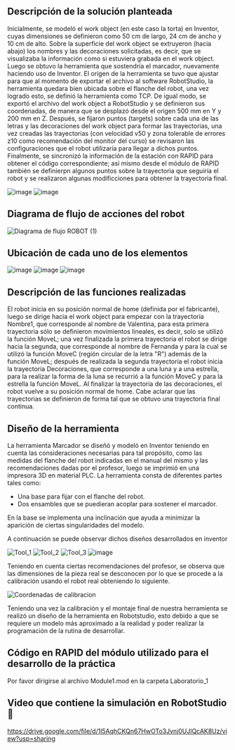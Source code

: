 ## Descripción de la solución planteada
Inicialmente, se modeló el work object (en este caso la torta) en Inventor, cuyas dimensiones se definieron como 50 cm de largo, 24 cm de ancho y 10 cm de alto. Sobre la superficie del work object se extruyeron (hacia abajo) los nombres y las decoraciones solicitadas, es decir, que se visualizaba la información como si estuviera grabada en el work object. Luego se obtuvo la herramienta que sostendría el marcador, nuevamente haciendo uso de Inventor. El origen de la herramienta se tuvo que ajustar para que al momento de exportar el archivo al software RobotStudio, la herramienta quedara bien ubicada sobre el flanche del robot, una vez logrado esto, se definió la herramienta como TCP. De igual modo, se exportó el archivo del work object a RobotStudio y se definieron sus coordenadas, de manera que se desplazó desde el origen 500 mm en Y y 200 mm en Z. Después, se fijaron puntos (targets) sobre cada una de las letras y las decoraciones del work object para formar las trayectorias, una vez creadas las trayectorias (con velocidad v50 y zona tolerable de errores z10 como recomendación del monitor del curso) se revisaron las configuraciones que el robot utilizaría para llegar a dichos puntos. Finalmente, se sincronizó la información de la estación con RAPID para obtener el código correspondiente; así mismo desde el módulo de RAPID también se definierpn algunos puntos sobre la trayectoria que seguiría el robot y se realizaron algunas modificciones para obtener la trayectoria final.

![image](https://github.com/SaraC27/Laboratorios_Robotica/assets/80609467/c392658d-5d9c-4129-b17d-b922b28ff7b1)
![image](https://github.com/SaraC27/Laboratorios_Robotica/assets/80609467/717cc167-ac3e-410b-9199-add498f4b9f0)


## Diagrama de flujo de acciones del robot
![Diagrama de flujo ROBOT (1)](https://github.com/SaraC27/Laboratorios_Robotica/assets/49196938/b4b3f166-37b7-4e91-9eb6-ed34681a1e8d)


## Ubicación de cada uno de los elementos

![image](https://github.com/SaraC27/Laboratorios_Robotica/assets/80609467/c2c4c104-9266-49e2-8be4-346020f9cce4)
![image](https://github.com/SaraC27/Laboratorios_Robotica/assets/80609467/6cc56451-9713-4a6f-8be5-3e49806d0a7b)
![image](https://github.com/SaraC27/Laboratorios_Robotica/assets/80609467/4b014d25-df82-4251-9233-2e6540bbeac0)


## Descripción de las funciones realizadas

El robot inicia en su posición normal de home (definida por el fabricante), luego se dirige hacia el work object para empezar con la trayectoria Nombre1, que corresponde al nombre de Valentina, para esta primera trayectoria sólo se definieron movimientos lineales, es decir, solo se utilizó la función MoveL; una vez finalizada la primera trayectoria el robot se dirige hacia la segunda, que corresponde al nombre de Fernanda y para la cual se utilizó la función MoveC (región circular de la letra "R") además de la función MoveL; después de realizada la segunda trayectoria el robot inicia la trayectoria Decoraciones, que corresponde a una luna y a una estrella, para la realizar la forma de la luna se recurrió a la función MoveC y para la estrella la función MoveL. Al finalizar la trayectoria de las decoraciones, el robot vuelve a su posición normal de home. Cabe aclarar que las trayectorias se definieron de forma tal que se obtuvo una trayectoria final continua.


## Diseño de la herramienta
La herramienta Marcador se diseñó y modeló en Inventor teniendo en cuenta las consideraciones necesarias para tal propósito, como las medidas del flanche del robot indicadas en el manual del mismo y las recomendaciones dadas por el profesor, luego se imprimió en una impresora 3D en material PLC. La herramienta consta de diferentes partes tales como: 
- Una base para fijar con el flanche del robot.
- Dos ensambles que se puedieran acoplar para sostener el marcador.

En la base se implementa una inclinación que ayuda a minimizar la aparición de ciertas singularidades del modelo.

A continuación se puede observar dichos diseños desarrollados en inventor

![Tool_1](https://github.com/SaraC27/Laboratorios_Robotica/assets/49196938/d8682088-e886-4fc3-985f-f57ba3b430ec)
![Tool_2](https://github.com/SaraC27/Laboratorios_Robotica/assets/49196938/a34c9b3b-61c5-42dd-b5cb-f1b79e078803)
![Tool_3](https://github.com/SaraC27/Laboratorios_Robotica/assets/49196938/10028122-7fc2-4645-98de-cee11080837f)
![image](https://github.com/SaraC27/Laboratorios_Robotica/assets/80609467/a5f6b01f-b27d-46e9-b1b4-ae53091757f0)

Teniendo en cuenta ciertas recomendaciones del profesor, se observa que las dimensiones de la pieza real se desconocen por lo que se procede a la calibración usando el robot real obteniendo lo siguiente.

![Coordenadas de calibracion](https://github.com/SaraC27/Laboratorios_Robotica/assets/49196938/3d051c57-bb80-45f3-b590-ce7d17ed9c08)

Teniendo una vez la calibración y el montaje final de nuestra herramienta se realizó un diseño de la herramienta en Robotstudio, esto debido a que se requiere un modelo más aproximado a la realidad y poder realizar la programación de la rutina de desarrollar.

## Código en RAPID del módulo utilizado para el desarrollo de la práctica
Por favor dirigirse al archivo Module1.mod en la carpeta Laboratorio_1

## Video que contiene la simulación en RobotStudio :movie_camera:
https://drive.google.com/file/d/1l5AqhCKQn67HwOTo3Jvnj0UJlQcAK8Uz/view?usp=sharing
